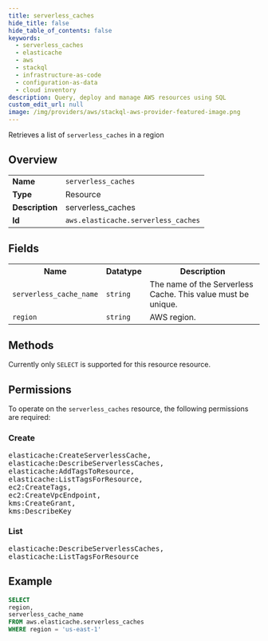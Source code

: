 ```yaml
---
title: serverless_caches
hide_title: false
hide_table_of_contents: false
keywords:
  - serverless_caches
  - elasticache
  - aws
  - stackql
  - infrastructure-as-code
  - configuration-as-data
  - cloud inventory
description: Query, deploy and manage AWS resources using SQL
custom_edit_url: null
image: /img/providers/aws/stackql-aws-provider-featured-image.png
---
```

Retrieves a list of <code>serverless_caches</code> in a region

## Overview
<table><tbody>
<tr><td><b>Name</b></td><td><code>serverless_caches</code></td></tr>
<tr><td><b>Type</b></td><td>Resource</td></tr>
<tr><td><b>Description</b></td><td>serverless_caches</td></tr>
<tr><td><b>Id</b></td><td><code>aws.elasticache.serverless_caches</code></td></tr>
</tbody></table>

## Fields
<table><tbody>
<tr><th>Name</th><th>Datatype</th><th>Description</th></tr>
<tr><td><code>serverless_cache_name</code></td><td><code>string</code></td><td>The name of the Serverless Cache. This value must be unique.</td></tr>
<tr><td><code>region</code></td><td><code>string</code></td><td>AWS region.</td></tr>

</tbody></table>

## Methods
Currently only <code>SELECT</code> is supported for this resource resource.

## Permissions

To operate on the <code>serverless_caches</code> resource, the following permissions are required:

### Create
<pre>
elasticache:CreateServerlessCache,
elasticache:DescribeServerlessCaches,
elasticache:AddTagsToResource,
elasticache:ListTagsForResource,
ec2:CreateTags,
ec2:CreateVpcEndpoint,
kms:CreateGrant,
kms:DescribeKey</pre>

### List
<pre>
elasticache:DescribeServerlessCaches,
elasticache:ListTagsForResource</pre>


## Example
```sql
SELECT
region,
serverless_cache_name
FROM aws.elasticache.serverless_caches
WHERE region = 'us-east-1'
```
